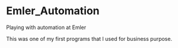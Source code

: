 # Emler_Automation
Playing with automation at Emler

This was one of my first programs that I used for business purpose.
